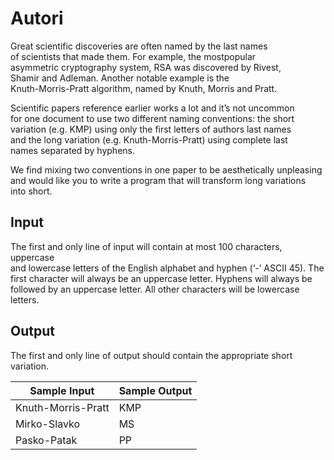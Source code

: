 # Autori

Great scientific discoveries are often named by the last names\
of scientists that made them. For example, the mostpopular\
asymmetric cryptography system, RSA was discovered by Rivest,\
Shamir and Adleman. Another notable example is the\
Knuth-Morris-Pratt algorithm, named by Knuth, Morris and Pratt.

Scientific papers reference earlier works a lot and it’s not uncommon\
for one document to use two different naming conventions: the short\
variation (e.g. KMP) using only the first letters of authors last names\
and the long variation (e.g. Knuth-Morris-Pratt) using complete last\
names separated by hyphens.

We find mixing two conventions in one paper to be aesthetically unpleasing\
and would like you to write a program that will transform long variations\
into short.

## Input

The first and only line of input will contain at most 100 characters, uppercase\
and lowercase letters of the English alphabet and hyphen (‘-’ ASCII 45). The\
first character will always be an uppercase letter. Hyphens will always be\
followed by an uppercase letter. All other characters will be lowercase letters.

## Output

The first and only line of output should contain the appropriate short variation.

| Sample Input        | Sample Output |
| ---                 | ---           |
| Knuth-Morris-Pratt  | KMP           |
| Mirko-Slavko        | MS            |
| Pasko-Patak         | PP            |